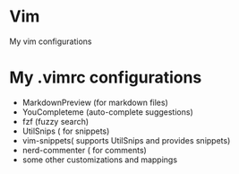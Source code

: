 # Vim
My vim configurations

# My .vimrc configurations

- MarkdownPreview (for markdown files)
- YouCompleteme (auto-complete suggestions)
- fzf (fuzzy search)
- UtilSnips ( for snippets)
- vim-snippets( supports UtilSnips and provides snippets)
- nerd-commenter ( for comments)
- some other customizations and mappings



